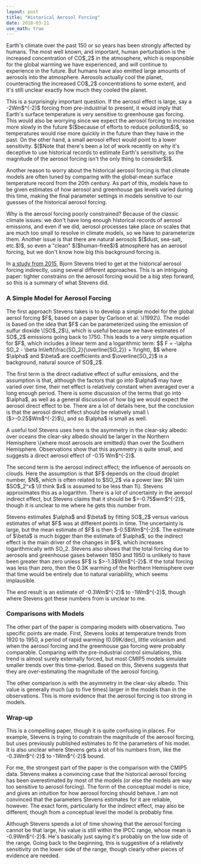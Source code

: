 ```yaml
---
layout: post
title: "Historical Aerosol Forcing"
date: 2018-03-21
use_math: true
---
```


<p>Earth's climate over the past 150 or so years has been strongly affected by humans. The most well known, and important, human perturbation is the increased concentration of CO$_2$ in the atmosphere, which is responsible for the global warming we have experienced, and will continue to experience in the future. But humans have also emitted large amounts of aerosols into the atmosphere. Aerosols actually cool the planet, counteracting the increased CO$_2$ concentrations to some extent, and it's still unclear exactly how much they cooled the planet.</p>

<p>This is a surprisingly important question. If the aerosol effect is large, say a -2Wm$^{-2}$ forcing from pre-industrial to present, it would imply that Earth's surface temperature is very sensitive to greenhouse gas forcing. This would also be worrying since we expect the aerosol forcing to increase more slowly in the future $($because of efforts to reduce pollution$)$, so temperatures would rise more quickly in the future than they have in the past. On the other hand, a small aerosol effect would point to a lower sensitivity. $($Note that there's been a lot of work recently on why it's deceptive to use historical records to estimate Earth's sensitivity, so the magnitude of the aerosol forcing isn't the only thing to consider$)$.</p>

<p>Another reason to worry about the historical aerosol forcing is that climate models are often tuned by comparing with the global-mean surface temperature record from the 20th century. As part of this, models have to be given estimates of how aerosol and greenhouse gas levels varied during this time, making the final parameter settings in models sensitive to our guesses of the historical aerosol forcing.</p>

<p>Why is the aerosol forcing poorly constrained? Because of the classic climate issues: we don't have long enough historical records of aerosol emissions, and even if we did, aerosol processes take place on scales that are much too small to resolve in climate models, so we have to parameterize them. Another issue is that there are natural aerosols $($dust, sea-salt, etc.$)$, so even a "clean" $($human-free$)$ atmosphere has an aerosol forcing, but we don't know how big this background forcing is.</p>

<p>In <a href="https://journals.ametsoc.org/doi/abs/10.1175/JCLI-D-14-00656.1">a study from 2015</a>, Bjorn Stevens tried to get at the historical aerosol forcing indirectly, using several different approaches. This is an intriguing paper: tighter constrains on the aerosol forcing would be a big step forward, so this is a summary of what Stevens did.</p>


<h3>A Simple Model for Aerosol Forcing</h3>

<p>The first approach Stevens takes is to develop a simple model for the global aersol forcing $F$, based on a paper by Carlson et al. \(1992\). The model is based on the idea that $F$ can be parameterized using the emission of sulfur dioxide \(SO$_2$\), which is useful because we have estimates of SO$_2$ emissions going back to 1750. This leads to a very simple equation for $F$, which includes a linear term and a logarithmic term:
$$
F = -\alpha SO_2 - \beta ln\left(\frac{SO_2}{\overline{SO_2}} + 1\right),
$$ 
where $\alpha$ and $\beta$ are coefficients and $\overline{SO_2}$ is a background, natural source of SO$_2$.</p>

<p>The first term is the direct radiative effect of sulfur emissions, and the assumption is that, although the factors that go into $\alpha$ may have varied over time, their net effect is relatively constant when averaged over a long enough period. There is some discussion of the terms that go into $\alpha$, as well as a general discussion of how big we would expect the aerosol direct effect to be. There are a lot of details here, but the conclusion is that the aerosol direct effect should be relatively small \($>-0.25$Wm$^{-2}$\), and so $\alpha$ is small as well.</p>

<p>A useful tool Stevens uses here is the asymmetry in the clear-sky albedo: over oceans the clear-sky albedo should be larger in the Northern Hemisphere \(where most aerosols are emitted\) than over the Southern Hemisphere. Observations show that this asymmetry is quite small, and suggests a direct aerosol effect of -0.15 Wm$^{-2}$.</p>

<p>The second term is the aerosol indirect effect; the influence of aerosols on clouds. Here the assumption is that $F$ depends on the cloud droplet number, $N$, which is often related to $SO_2$ via a power law: $N \sim $SO$_2^x$ \(I think $x$ is assumed to be less than 1\). Stevens approximates this as a logarithm. There is a lot of uncertainty in the aerosol indirect effect, but Stevens claims that it should be $>-0.75$wm$^{-2}$, though it is unclear to me where he gets this number from.</p>

<p>Stevens estimates $\alpha$ and $\beta$ by fitting SO$_2$ versus various estimates of what $F$ was at different points in time. The uncertainty is large, but the mean estimate of $F$ is then $-0.5$Wm$^{-2}$. The estimate of $\beta$ is much bigger than the estimate of $\alpha$, so the indirect effect is the main driver of the changes in $F$, which increases logarithmically with SO_2. Stevens also shows that the total forcing due to aerosols and greenhouse gases between 1850 and 1950 is unlikely to have been greater than zero unless $F$ is $>-1.3$Wm$^{-2}$. If the total forcing was less than zero, then the 0.3K warming of the Northern Hemisphere over that time would be entirely due to natural variability, which seems implausible.</p>

<p>The end result is an estimate of -0.3Wm$^{-2}$ to -1Wm$^{-2}$, though where Stevens got these numbers from is unclear to me.</p>


<h3>Comparisons with Models</h3>

<p>The other part of the paper is comparing models with observations. Two specific points are made. First, Stevens looks at temperature trends from 1920 to 1950, a period of rapid warming (0.09K/dec), little volcanism and when the aerosol forcing and the greenhouse gas forcing were probably comparable. Comparing with the pre-industrial control simulations, this trend is almost surely externally forced, but most CMIP5 models simulate smaller trends over this time-period. Based on this, Stevens suggests that they are over-estimating the magnitude of the aerosol forcing.</p>

<p>The other comparison is with the asymmetry in the clear-sky albedo. This value is generally much (up to five times) larger in the models than in the observations. This is more evidence that the aerosol forcing is too strong in models.</p>


<h3>Wrap-up</h3>

<p>This is a compelling paper, though it is quite confusing in places. For example, Stevens is trying to constrain the magnitude of the aerosol forcing, but uses previously published estimates to fit the parameters of his model. It is also unclear where Stevens gets a lot of his numbers from, like the -0.3Wm$^{-2}$ to -1Wm$^{-2}$ bound.</p>

<p>For me, the strongest part of the paper is the comparison with the CMIP5 data. Stevens makes a convincing case that the historical aerosol forcing has been overestimated by most of the models (or else the models are way too sensitive to aerosol forcing). The form of the conceptual model is nice, and gives an intuition for how aerosol forcing should behave. I am not convinced that the parameters Stevens estimates for it are reliable, however. The exact form, particularly for the indirect effect, may also be different, though from a conceptual level the model is probably fine.</p>

<p>Although Stevens spends a lot of time showing that the aerosol forcing cannot be that large, his value is still within the IPCC range, whose mean is -0.9Wm$^{-2}$. He's basically just saying it's probably on the low side of the range. Going back to the beginning, this is suggestive of a relatively sensitivity on the lower side of the range, though clearly other pieces of evidence are needed.</p>














